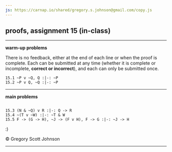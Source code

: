 ```yaml
---
js: https://carnap.io/shared/gregory.s.johnson@gmail.com/copy.js
--- 
```


## proofs, assignment 15 (in-class)

---

**warm-up problems**

There is no feedback, either at the end of each line or when the proof is complete. Each can be submitted at any time (whether it is complete or incomplete, **correct or incorrect**), and each can only be submitted once.

~~~{.ProofChecker .JohnsonSL options="fonts tabindent render exam" guides="fitch" feedback="none" points="1" late-credit="1"}
15.1 ~P v ~Q, Q :|-: ~P
15.2 ~P v Q, ~Q :|-: ~P
~~~

---

**main problems**

~~~{.ProofChecker .JohnsonSL options="fonts tabindent render" guides="fitch" points="33" late-credit="25"}

15.3 (N & ~Q) v R :|-: Q -> R
15.4 ~(T v ~W) :|-: ~T & W
15.5 F -> (G -> H), ~J -> (F v H), F -> G :|-: ~J -> H
~~~

:)


<p>&copy; <script>document.write(new Date().getFullYear())</script> Gregory Scott Johnson</p>
 
---